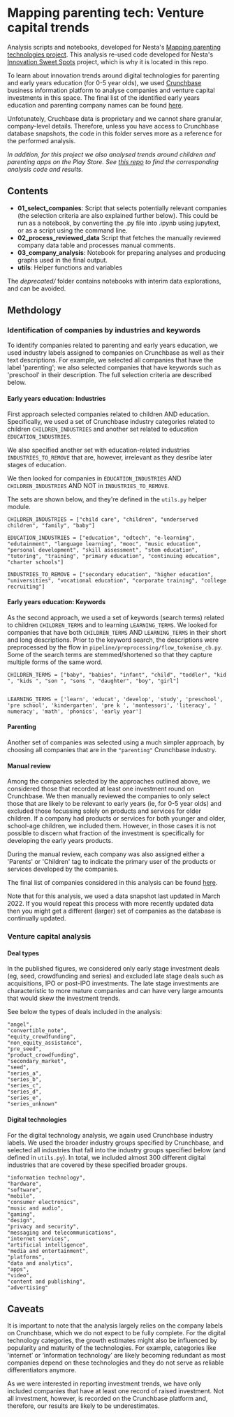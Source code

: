 # Mapping parenting tech: Venture capital trends

Analysis scripts and notebooks, developed for Nesta's [Mapping parenting technologies project](https://www.nesta.org.uk/project/mapping-parenting-technology/). This analysis re-used code developed for Nesta's [Innovation Sweet Spots](https://www.nesta.org.uk/feature/innovation-sweet-spots/) project, which is why it is located in this repo.

To learn about innovation trends around digital technologies for parenting and early years education (for 0-5 year olds), we used [Crunchbase](https://crunchbase.com/) business information platform to analyse companies and venture capital investments in this space. The final list of the identified early years education and parenting company names can be found [here](https://docs.google.com/spreadsheets/d/1KELT0mLeMC565blGOxHj7soLx4qK6pzdUx7xqjNy29k/edit#gid=2002056421).

Unfotunately, Cruchbase data is proprietary and we cannot share granular, company-level details. Therefore, unless you have access to Crunchbase database snapshots, the code in this folder serves more as a reference for the performed analysis.

_In addition, for this project we also analysed trends around children and parenting apps on the Play Store. See [this repo](https://github.com/nestauk/mapping_parenting_tech) to find the corresponding analysis code and results._

## Contents

- **01_select_companies**: Script that selects potentially relevant companies (the selection criteria are also explained further below). This could be run as a notebook, by converting the .py file into .ipynb using jupytext, or as a script using the command line.
- **02_process_reviewed_data** Script that fetches the manually reviewed company data table and processes manual comments.
- **03_company_analysis**: Notebook for preparing analyses and producing graphs used in the final output.
- **utils**: Helper functions and variables

The _deprecated/_ folder contains notebooks with interim data explorations, and can be avoided.

## Methdology

### Identification of companies by industries and keywords

To identify companies related to parenting and early years education, we used industry labels assigned to companies on Crunchbase as well as their text descriptions. For example, we selected all companies that have the label 'parenting'; we also selected companies that have keywords such as 'preschool' in their description. The full selection criteria are described below.

#### Early years education: Industries

First approach selected companies related to children AND education. Specifically, we used a set of Crunchbase industry categories related to children `CHILDREN_INDUSTRIES` and another set related to education `EDUCATION_INDUSTRIES`.

We also specified another set with education-related industries `INDUSTRIES_TO_REMOVE` that are, however, irrelevant as they desribe later stages of education.

We then looked for companies in `EDUCATION_INDUSTRIES` AND `CHILDREN_INDUSTRIES` AND NOT in `INDUSTRIES_TO_REMOVE`.

The sets are shown below, and they're defined in the `utils.py` helper module.

```
CHILDREN_INDUSTRIES = ["child care", "children", "underserved children", "family", "baby"]

EDUCATION_INDUSTRIES = ["education", "edtech", "e-learning", "edutainment", "language learning", "mooc", "music education", "personal development", "skill assessment", "stem education", "tutoring", "training", "primary education", "continuing education", "charter schools"]

INDUSTRIES_TO_REMOVE = ["secondary education", "higher education", "universities", "vocational education", "corporate training", "college recruiting"]
```

#### Early years education: Keywords

As the second approach, we used a set of keywords (search terms) related to children `CHILDREN_TERMS` and to learning `LEARNING_TERMS`. We looked for companies that have both `CHILDREN_TERMS` AND `LEARNING_TERMS` in their short and long descriptions. Prior to the keyword search, the descriptions were preprocessed by the flow in `pipeline/preprocessing/flow_tokenise_cb.py`. Some of the search terms are stemmed/shortened so that they capture multiple forms of the same word.

```
CHILDREN_TERMS = ["baby", "babies", "infant", "child", "toddler", "kid ", "kids ", "son ", "sons ", "daughter", "boy", "girl"]


LEARNING_TERMS = ['learn', 'educat', 'develop', 'study', 'preschool', 'pre school', 'kindergarten', 'pre k ', 'montessori', 'literacy', ' numeracy', 'math', 'phonics', 'early year']

```

#### Parenting

Another set of companies was selected using a much simpler approach, by choosing all companies that are in the `"parenting"` Crunchbase industry.

#### Manual review

Among the companies selected by the approaches outlined above, we considered those that recorded at least one investment round on Crunchbase. We then manually reviewed the companies to only select those that are likely to be relevant to early years (ie, for 0-5 year olds) and excluded those focussing solely on products and services for older children. If a company had products or services for both younger and older, school-age children, we included them. However, in those cases it is not possible to discern what fraction of the investment is specifically for developing the early years products.

During the manual review, each company was also assigned either a 'Parents' or 'Children' tag to indicate the primary user of the products or services developed by the companies.

The final list of companies considered in this analysis can be found [here](https://docs.google.com/spreadsheets/d/1KELT0mLeMC565blGOxHj7soLx4qK6pzdUx7xqjNy29k/edit#gid=2002056421).

Note that for this analysis, we used a data snapshot last updated in March 2022. If you would repeat this process with more recently updated data then you might get a different (larger) set of companies as the database is continually updated.

### Venture capital analysis

#### Deal types

In the published figures, we considered only early stage investment deals (eg, seed, crowdfunding and series) and excluded late stage deals such as acquisitions, IPO or post-IPO investments. The late stage investments are characteristic to more mature companies and can have very large amounts that would skew the investment trends.

See below the types of deals included in the analysis:

```
"angel",
"convertible_note",
"equity_crowdfunding",
"non_equity_assistance",
"pre_seed",
"product_crowdfunding",
"secondary_market",
"seed",
"series_a",
"series_b",
"series_c",
"series_d",
"series_e",
"series_unknown"
```

#### Digital technologies

For the digital technology analysis, we again used Crunchbase industry labels. We used the broader industry groups specified by Crunchbase, and selected all industries that fall into the industry groups specified below (and defined in `utils.py`). In total, we included almost 300 different digital industries that are covered by these specified broader groups.

```
"information technology",
"hardware",
"software",
"mobile",
"consumer electronics",
"music and audio",
"gaming",
"design",
"privacy and security",
"messaging and telecommunications",
"internet services",
"artificial intelligence",
"media and entertainment",
"platforms",
"data and analytics",
"apps",
"video",
"content and publishing",
"advertising"

```

## Caveats

It is important to note that the analysis largely relies on the company labels on Crunchbase, which we do not expect to be fully complete. For the digital technology categories, the growth estimates might also be influenced by popularity and maturity of the technologies. For example, categories like 'internet’ or ‘information technology’ are likely becoming redundant as most companies depend on these technologies and they do not serve as reliable differentiators anymore.

As we were interested in reporting investment trends, we have only included companies that have at least one record of raised investment. Not all investment, however, is recorded on the Crunchbase platform and, therefore, our results
are likely to be underestimates.
